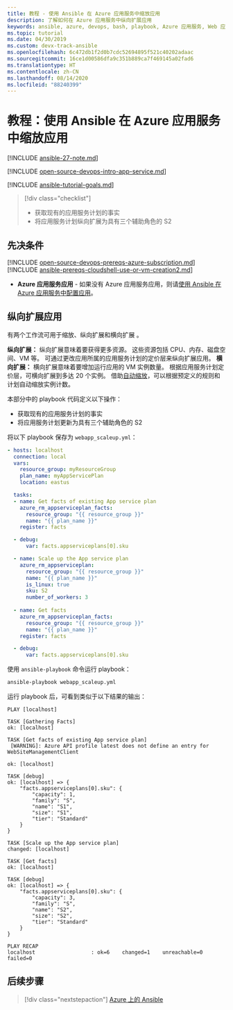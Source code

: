 ```yaml
---
title: 教程 - 使用 Ansible 在 Azure 应用服务中缩放应用
description: 了解如何在 Azure 应用服务中纵向扩展应用
keywords: ansible, azure, devops, bash, playbook, Azure 应用服务, Web 应用, 缩放, Java
ms.topic: tutorial
ms.date: 04/30/2019
ms.custom: devx-track-ansible
ms.openlocfilehash: 6c472db1f2d0b7cdc52694895f521c40202adaac
ms.sourcegitcommit: 16ce1d00586dfa9c351b889ca7f469145a02fad6
ms.translationtype: HT
ms.contentlocale: zh-CN
ms.lasthandoff: 08/14/2020
ms.locfileid: "88240399"
---
```

# <a name="tutorial-scale-apps-in-azure-app-service-using-ansible"></a>教程：使用 Ansible 在 Azure 应用服务中缩放应用

[!INCLUDE [ansible-27-note.md](includes/ansible-27-note.md)]

[!INCLUDE [open-source-devops-intro-app-service.md](../includes/open-source-devops-intro-app-service.md)]

[!INCLUDE [ansible-tutorial-goals.md](includes/ansible-tutorial-goals.md)]

> [!div class="checklist"]
>
> * 获取现有的应用服务计划的事实
> * 将应用服务计划纵向扩展为具有三个辅助角色的 S2

## <a name="prerequisites"></a>先决条件

[!INCLUDE [open-source-devops-prereqs-azure-subscription.md](../includes/open-source-devops-prereqs-azure-subscription.md)]
[!INCLUDE [ansible-prereqs-cloudshell-use-or-vm-creation2.md](includes/ansible-prereqs-cloudshell-use-or-vm-creation2.md)]
- **Azure 应用服务应用** - 如果没有 Azure 应用服务应用，则请[使用 Ansible 在 Azure 应用服务中配置应用](azure-web-apps-configure.md)。

## <a name="scale-up-an-app"></a>纵向扩展应用

有两个工作流可用于缩放、纵向扩展和横向扩展   。

**纵向扩展：** 纵向扩展意味着要获得更多资源。 这些资源包括 CPU、内存、磁盘空间、VM 等。 可通过更改应用所属的应用服务计划的定价层来纵向扩展应用。 
**横向扩展：** 横向扩展意味着要增加运行应用的 VM 实例数量。 根据应用服务计划定价层，可横向扩展到多达 20 个实例。 借助[自动缩放](/azure/azure-monitor/platform/autoscale-get-started)，可以根据预定义的规则和计划自动缩放实例计数。

本部分中的 playbook 代码定义以下操作：

* 获取现有的应用服务计划的事实
* 将应用服务计划更新为具有三个辅助角色的 S2

将以下 playbook 保存为 `webapp_scaleup.yml`：

```yml
- hosts: localhost
  connection: local
  vars:
    resource_group: myResourceGroup
    plan_name: myAppServicePlan
    location: eastus

  tasks:
  - name: Get facts of existing App service plan
    azure_rm_appserviceplan_facts:
      resource_group: "{{ resource_group }}"
      name: "{{ plan_name }}"
    register: facts

  - debug: 
      var: facts.appserviceplans[0].sku

  - name: Scale up the App service plan
    azure_rm_appserviceplan:
      resource_group: "{{ resource_group }}"
      name: "{{ plan_name }}"
      is_linux: true
      sku: S2
      number_of_workers: 3
      
  - name: Get facts
    azure_rm_appserviceplan_facts:
      resource_group: "{{ resource_group }}"
      name: "{{ plan_name }}"
    register: facts

  - debug: 
      var: facts.appserviceplans[0].sku
```

使用 `ansible-playbook` 命令运行 playbook：

```bash
ansible-playbook webapp_scaleup.yml
```

运行 playbook 后，可看到类似于以下结果的输出：

```Output
PLAY [localhost] 

TASK [Gathering Facts] 
ok: [localhost]

TASK [Get facts of existing App service plan] 
 [WARNING]: Azure API profile latest does not define an entry for WebSiteManagementClient

ok: [localhost]

TASK [debug] 
ok: [localhost] => {
    "facts.appserviceplans[0].sku": {
        "capacity": 1,
        "family": "S",
        "name": "S1",
        "size": "S1",
        "tier": "Standard"
    }
}

TASK [Scale up the App service plan] 
changed: [localhost]

TASK [Get facts] 
ok: [localhost]

TASK [debug] 
ok: [localhost] => {
    "facts.appserviceplans[0].sku": {
        "capacity": 3,
        "family": "S",
        "name": "S2",
        "size": "S2",
        "tier": "Standard"
    }
}

PLAY RECAP 
localhost                  : ok=6    changed=1    unreachable=0    failed=0 
```

## <a name="next-steps"></a>后续步骤

> [!div class="nextstepaction"] 
> [Azure 上的 Ansible](/azure/ansible/)